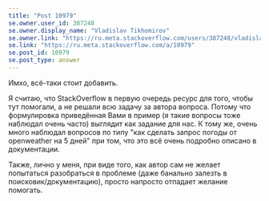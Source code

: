 ```yaml
---
title: "Post 10979"
se.owner.user_id: 387248
se.owner.display_name: "Vladislav Tikhomirov"
se.owner.link: "https://ru.meta.stackoverflow.com/users/387248/vladislav-tikhomirov"
se.link: "https://ru.meta.stackoverflow.com/a/10979"
se.post_id: 10979
se.post_type: answer
---
```

<p>Имхо, всё-таки стоит добавить.</p>
<p>Я считаю, что StackOverflow в первую очередь ресурс для того, чтобы тут помогали, а не решали всю задачу за автора вопроса. Потому что формулировка приведённая Вами в пример (я такие вопросы тоже наблюдал очень часто) выглядит как задание для нас. К тому же, очень много наблюдал вопросов по типу &quot;как сделать запрос погоды от openweather на 5 дней&quot; при том, что это всё очень подробно описано в документации.</p>
<p>Также, лично у меня, при виде того, как автор сам не желает попытаться разобраться в проблеме (даже банально залезть в поисковик/документацию), просто напросто отпадает желание помогать.</p>

